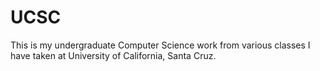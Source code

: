 # UCSC
This is my undergraduate Computer Science work from various classes I have taken at University of California, Santa Cruz.
